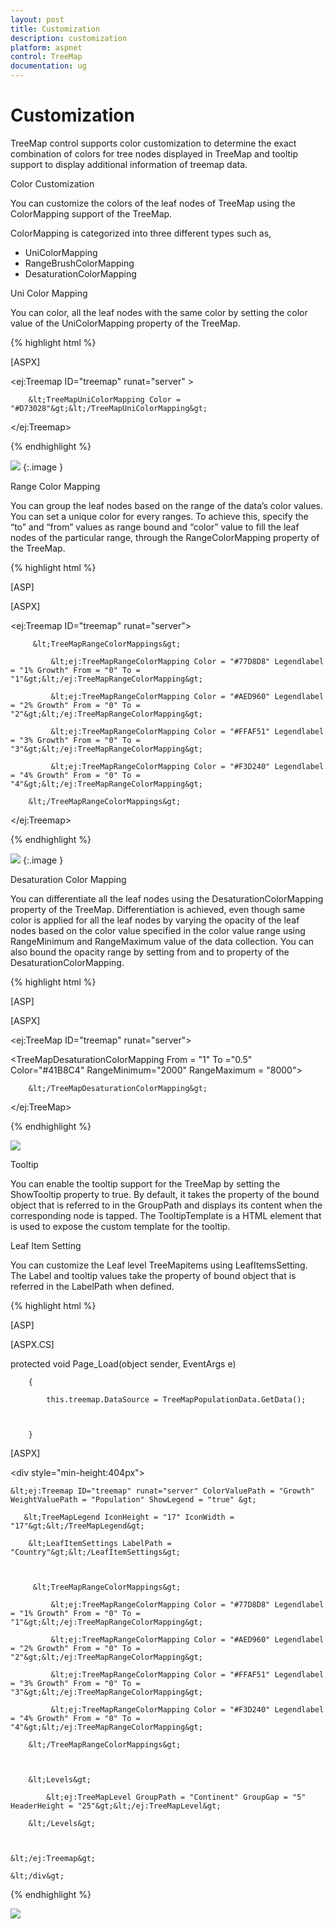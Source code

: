 ```yaml
---
layout: post
title: Customization
description: customization
platform: aspnet
control: TreeMap
documentation: ug
---
```


# Customization

TreeMap control supports color customization to determine the exact combination of colors for tree nodes displayed in TreeMap and tooltip support to display additional information of treemap data.

Color Customization

You can customize the colors of the leaf nodes of TreeMap using the ColorMapping support of the TreeMap. 

ColorMapping is categorized into three different types such as,

* UniColorMapping
* RangeBrushColorMapping
* DesaturationColorMapping

Uni Color Mapping

You can color, all the leaf nodes with the same color by setting the color value of the UniColorMapping property of the TreeMap.






{% highlight html %}

 [ASPX]

&lt;ej:Treemap ID="treemap" runat="server" &gt;

        &lt;TreeMapUniColorMapping Color = "#D73028"&gt;&lt;/TreeMapUniColorMapping&gt;

&lt;/ej:Treemap&gt;

{% endhighlight  %}


![](Customization_images/Customization_img1.png) 
{:.image }


Range Color Mapping

You can group the leaf nodes based on the range of the data’s color values. You can set a unique color for every ranges. To achieve this, specify the “to” and “from” values as range bound and “color” value to fill the leaf nodes of the particular range, through the RangeColorMapping property of the TreeMap.






{% highlight html %}

[ASP]

[ASPX]

&lt;ej:Treemap ID="treemap" runat="server"&gt;



         &lt;TreeMapRangeColorMappings&gt;

             &lt;ej:TreeMapRangeColorMapping Color = "#77D8D8" Legendlabel = "1% Growth" From = "0" To = "1"&gt;&lt;/ej:TreeMapRangeColorMapping&gt;

             &lt;ej:TreeMapRangeColorMapping Color = "#AED960" Legendlabel = "2% Growth" From = "0" To = "2"&gt;&lt;/ej:TreeMapRangeColorMapping&gt;

             &lt;ej:TreeMapRangeColorMapping Color = "#FFAF51" Legendlabel = "3% Growth" From = "0" To = "3"&gt;&lt;/ej:TreeMapRangeColorMapping&gt;

             &lt;ej:TreeMapRangeColorMapping Color = "#F3D240" Legendlabel = "4% Growth" From = "0" To = "4"&gt;&lt;/ej:TreeMapRangeColorMapping&gt;

        &lt;/TreeMapRangeColorMappings&gt;

&lt;/ej:Treemap&gt;


{% endhighlight  %}

![](Customization_images/Customization_img2.png) 
{:.image }


Desaturation Color Mapping

You can differentiate all the leaf nodes using the DesaturationColorMapping property of the TreeMap. Differentiation is achieved, even though same color is applied for all the leaf nodes by varying the opacity of the leaf nodes based on the color value specified in the color value range using RangeMinimum and RangeMaximum value of the data collection. You can also bound the opacity range by setting from and to property of the DesaturationColorMapping.






{% highlight html %}

[ASP]

[ASPX]

&lt;ej:TreeMap ID="treemap" runat="server"&gt;

&lt;TreeMapDesaturationColorMapping From = "1" To ="0.5" Color="#41B8C4" RangeMinimum="2000" RangeMaximum = "8000"&gt;

        &lt;/TreeMapDesaturationColorMapping&gt;

&lt;/ej:TreeMap&gt;

{% endhighlight %}


![](Customization_images/Customization_img3.png)


Tooltip

You can enable the tooltip support for the TreeMap by setting the ShowTooltip property to true. By default, it takes the property of the bound object that is referred to in the GroupPath and displays its content when the corresponding node is tapped. The TooltipTemplate is a HTML element that is used to expose the custom template for the tooltip.

Leaf Item Setting

You can customize the Leaf level TreeMapitems using LeafItemsSetting. The Label and tooltip values take the property of bound object that is referred in the LabelPath when defined.




{% highlight html %}

[ASP]

[ASPX.CS]

  protected void Page_Load(object sender, EventArgs e)

        {

            this.treemap.DataSource = TreeMapPopulationData.GetData();



        }

 [ASPX]



&lt;div style="min-height:404px"&gt;

    &lt;ej:Treemap ID="treemap" runat="server" ColorValuePath = "Growth" WeightValuePath = "Population" ShowLegend = "true" &gt;

       &lt;TreeMapLegend IconHeight = "17" IconWidth = "17"&gt;&lt;/TreeMapLegend&gt;

        &lt;LeafItemSettings LabelPath = "Country"&gt;&lt;/LeafItemSettings&gt;



         &lt;TreeMapRangeColorMappings&gt;

             &lt;ej:TreeMapRangeColorMapping Color = "#77D8D8" Legendlabel = "1% Growth" From = "0" To = "1"&gt;&lt;/ej:TreeMapRangeColorMapping&gt;

             &lt;ej:TreeMapRangeColorMapping Color = "#AED960" Legendlabel = "2% Growth" From = "0" To = "2"&gt;&lt;/ej:TreeMapRangeColorMapping&gt;

             &lt;ej:TreeMapRangeColorMapping Color = "#FFAF51" Legendlabel = "3% Growth" From = "0" To = "3"&gt;&lt;/ej:TreeMapRangeColorMapping&gt;

             &lt;ej:TreeMapRangeColorMapping Color = "#F3D240" Legendlabel = "4% Growth" From = "0" To = "4"&gt;&lt;/ej:TreeMapRangeColorMapping&gt;

        &lt;/TreeMapRangeColorMappings&gt;



        &lt;Levels&gt;

            &lt;ej:TreeMapLevel GroupPath = "Continent" GroupGap = "5" HeaderHeight = "25"&gt;&lt;/ej:TreeMapLevel&gt;

        &lt;/Levels&gt;



    &lt;/ej:Treemap&gt;

    &lt;/div&gt;


{% endhighlight %}

![](Customization_images/Customization_img4.png)


